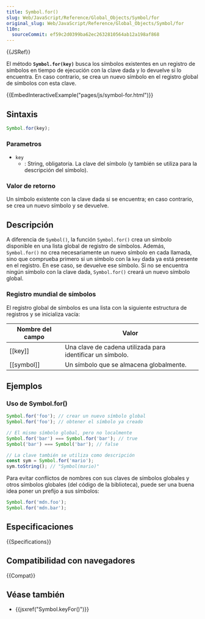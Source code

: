 ```yaml
---
title: Symbol.for()
slug: Web/JavaScript/Reference/Global_Objects/Symbol/for
original_slug: Web/JavaScript/Reference/Global_Objects/Symbol/for
l10n:
  sourceCommit: ef59c2d0399ba62ec2632810564ab12a198af868
---
```


{{JSRef}}

El método **`Symbol.for(key)`** busca los símbolos existentes en un registro de símbolos en tiempo de ejecución con la clave dada y lo devuelve si lo encuentra. En caso contrario, se crea un nuevo símbolo en el registro global de símbolos con esta clave.

{{EmbedInteractiveExample("pages/js/symbol-for.html")}}

## Sintaxis

```js
Symbol.for(key);
```

### Parametros

- `key`
  - : String, obligatoria. La clave del símbolo (y también se utiliza para la descripción del símbolo).

### Valor de retorno

Un símbolo existente con la clave dada si se encuentra; en caso contrario, se crea un nuevo símbolo y se devuelve.

## Descripción

A diferencia de `Symbol()`, la función `Symbol.for()` crea un símbolo disponible en una lista global de registro de símbolos. Además, `Symbol.for()` no crea necesariamente un nuevo símbolo en cada llamada, sino que comprueba primero si un símbolo con la `key` dada ya está presente en el registro. En ese caso, se devuelve ese símbolo. Si no se encuentra ningún símbolo con la clave dada, `Symbol.for()` creará un nuevo símbolo global.

### Registro mundial de símbolos

El registro global de símbolos es una lista con la siguiente estructura de registros y se inicializa vacía:

| Nombre del campo | Valor                                                      |
| ---------------- | ---------------------------------------------------------- |
| [[key]]          | Una clave de cadena utilizada para identificar un símbolo. |
| [[symbol]]       | Un símbolo que se almacena globalmente.                    |

## Ejemplos

### Uso de Symbol.for()

```js
Symbol.for('foo'); // crear un nuevo símbolo global
Symbol.for('foo'); // obtener el símbolo ya creado

// El mismo símbolo global, pero no localmente
Symbol.for('bar') === Symbol.for('bar'); // true
Symbol('bar') === Symbol('bar'); // false

// La clave también se utiliza como descripción
const sym = Symbol.for('mario');
sym.toString(); // "Symbol(mario)"
```

Para evitar conflictos de nombres con sus claves de símbolos globales y otros símbolos globales (del código de la biblioteca), puede ser una buena idea poner un prefijo a sus símbolos:

```js
Symbol.for('mdn.foo');
Symbol.for('mdn.bar');
```

## Especificaciones

{{Specifications}}

## Compatibilidad con navegadores

{{Compat}}

## Véase también

- {{jsxref("Symbol.keyFor()")}}
